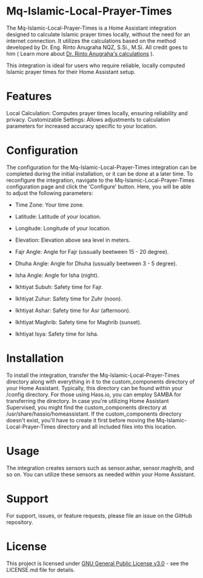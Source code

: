 # Mq-Islamic-Local-Prayer-Times

The Mq-Islamic-Local-Prayer-Times is a Home Assistant integration designed to calculate Islamic prayer times locally, without the need for an internet connection. It utilizes the calculations based on the method developed by Dr. Eng. Rinto Anugraha NQZ, S.Si., M.Si. All credit goes to him ( Learn more about [Dr. Rinto Anugraha's calculations](https://rintoanugraha.staff.ugm.ac.id/) ).

This integration is ideal for users who require reliable, locally computed Islamic prayer times for their Home Assistant setup.

# Features
Local Calculation: Computes prayer times locally, ensuring reliability and privacy.
Customizable Settings: Allows adjustments to calculation parameters for increased accuracy specific to your location.

# Configuration
The configuration for the Mq-Islamic-Local-Prayer-Times integration can be completed during the initial installation, or it can be done at a later time. To reconfigure the integration, navigate to the Mq-Islamic-Local-Prayer-Times configuration page and click the 'Configure' button. Here, you will be able to adjust the following parameters:

- Time Zone: Your time zone.

- Latitude: Latitude of your location.

- Longitude: Longitude of your location.

- Elevation: Elevation above sea level in meters.

- Fajr Angle: Angle for Fajr (ussually beetween 15 - 20 degree).

- Dhuha Angle: Angle for Dhuha (ussually beetween 3 - 5 degree).

- Isha Angle: Angle for Isha (night).

- Ikhtiyat Subuh: Safety time for Fajr.

- Ikhtiyat Zuhur: Safety time for Zuhr (noon).

- Ikhtiyat Ashar: Safety time for Asr (afternoon).

- Ikhtiyat Maghrib: Safety time for Maghrib (sunset).

- Ikhtiyat Isya: Safety time for Isha.

# Installation
To install the integration, transfer the Mq-Islamic-Local-Prayer-Times directory along with everything in it to the custom_components directory of your Home Assistant. Typically, this directory can be found within your /config directory. For those using Hass.io, you can employ SAMBA for transferring the directory. In case you're utilizing Home Assistant Supervised, you might find the custom_components directory at /usr/share/hassio/homeassistant. If the custom_components directory doesn't exist, you'll have to create it first before moving the Mq-Islamic-Local-Prayer-Times directory and all included files into this location.

# Usage
The integration creates sensors such as sensor.ashar, sensor.maghrib, and so on. You can utilize these sensors as needed within your Home Assistant.

# Support
For support, issues, or feature requests, please file an issue on the GitHub repository.

# License
This project is licensed under [GNU General Public License v3.0](https://github.com/AndroX55/Mq-Islamic-Local-Prayer-Times/blob/main/LICENSE) - see the LICENSE.md file for details.
